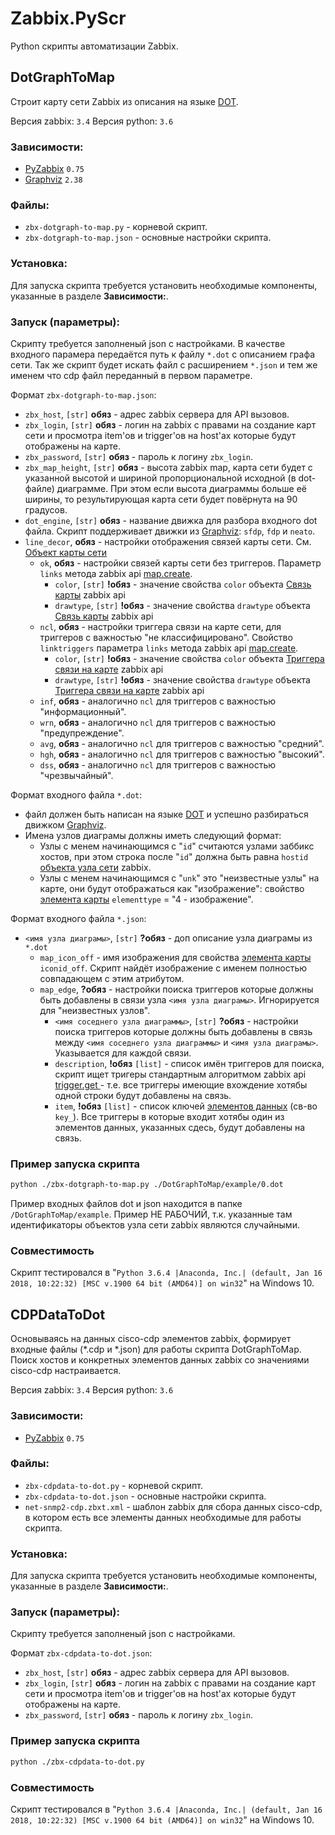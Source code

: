 # Zabbix.PyScr
Python скрипты автоматизации Zabbix.

## DotGraphToMap
Строит карту сети Zabbix из описания на языке [DOT](https://ru.wikipedia.org/wiki/DOT_(%D1%8F%D0%B7%D1%8B%D0%BA)). 

Версия zabbix: `3.4`
Версия python: `3.6`

### Зависимости:
* [PyZabbix](https://github.com/lukecyca/pyzabbix) `0.75`
* [Graphviz](https://graphviz.gitlab.io/)  `2.38`

### Файлы:
* `zbx-dotgraph-to-map.py` - корневой скрипт.
* `zbx-dotgraph-to-map.json` - основные настройки скрипта.

### Установка:
Для запуска скрипта требуется установить необходимые компоненты, указанные в разделе **Зависимости:**.

### Запуск (параметры):
Скрипту требуется заполненый json с настройками. В качестве входного парамера передаётся путь к файлу `*.dot` с описанием графа сети. Так же скрипт будет искать файл с расширением `*.json` и тем же именем что cdp файл переданный в первом параметре.

Формат `zbx-dotgraph-to-map.json`:
* `zbx_host`, `[str]` **обяз** - адрес zabbix сервера для API вызовов.
* `zbx_login`, `[str]` **обяз** - логин на zabbix с правами на создание карт сети и просмотра item'ов и trigger'ов на host'ах которые будут отображены на карте.
* `zbx_password`, `[str]` **обяз** - пароль к логину `zbx_login`.
* `zbx_map_height`, `[str]` **обяз** - высота zabbix map, карта сети будет с указанной высотой и шириной пропорциональной исходной (в dot-файле) диаграмме. При этом если высота диаграммы больше её ширины, то результирующая карта сети  будет повёрнута на 90 градусов.
* `dot_engine`, `[str]` **обяз** - название движка для разбора входного dot файла. Скрипт поддерживает движки из [Graphviz](https://www.graphviz.org/): `sfdp`, `fdp` и `neato`.
* `line_decor`, **обяз** - настройки отображения связей карты сети. См.  [Объект карты сети](https://www.zabbix.com/documentation/3.4/ru/manual/api/reference/map/object)
  * `ok`, **обяз** - настройки связей карты сети без триггеров. Параметр `links` метода zabbix api [map.create](https://www.zabbix.com/documentation/3.4/ru/manual/api/reference/map/create).
    * `color`, `[str]` **!обяз** -  значение свойства `color` объекта [Связь карты](https://www.zabbix.com/documentation/3.4/ru/manual/api/reference/map/object#%D1%81%D0%B2%D1%8F%D0%B7%D1%8C_%D0%BA%D0%B0%D1%80%D1%82%D1%8B) zabbix api
    * `drawtype`, `[str]` **!обяз** - значение свойства `drawtype` объекта [Связь карты](https://www.zabbix.com/documentation/3.4/ru/manual/api/reference/map/object#%D1%81%D0%B2%D1%8F%D0%B7%D1%8C_%D0%BA%D0%B0%D1%80%D1%82%D1%8B) zabbix api
  * `ncl`, **обяз** - настройки триггера связи на карте сети, для триггеров с важностью "не классифицировано". Свойство `linktriggers` параметра `links` метода zabbix api [map.create](https://www.zabbix.com/documentation/3.4/ru/manual/api/reference/map/create).
    * `color`, `[str]` **!обяз** -  значение свойства `color` объекта [Триггера связи на карте](https://www.zabbix.com/documentation/3.4/ru/manual/api/reference/map/object#%D1%82%D1%80%D0%B8%D0%B3%D0%B3%D0%B5%D1%80%D0%B0_%D1%81%D0%B2%D1%8F%D0%B7%D0%B8_%D0%BD%D0%B0_%D0%BA%D0%B0%D1%80%D1%82%D0%B5) zabbix api
    * `drawtype`, `[str]` **!обяз** - значение свойства `drawtype` объекта [Триггера связи на карте](https://www.zabbix.com/documentation/3.4/ru/manual/api/reference/map/object#%D1%82%D1%80%D0%B8%D0%B3%D0%B3%D0%B5%D1%80%D0%B0_%D1%81%D0%B2%D1%8F%D0%B7%D0%B8_%D0%BD%D0%B0_%D0%BA%D0%B0%D1%80%D1%82%D0%B5) zabbix api
  * `inf`, **обяз** - аналогично `ncl` для триггеров с важностью "информационный".
  * `wrn`, **обяз** - аналогично `ncl` для триггеров с важностью "предупреждение".
  * `avg`, **обяз** - аналогично `ncl` для триггеров с важностью "средний".
  * `hgh`, **обяз** - аналогично `ncl` для триггеров с важностью "высокий".
  * `dss`, **обяз** - аналогично `ncl` для триггеров с важностью "чрезвычайный".

Формат входного файла `*.dot`:
* файл должен быть написан на языке [DOT](https://ru.wikipedia.org/wiki/DOT_(%D1%8F%D0%B7%D1%8B%D0%BA)) и успешно разбираться движком [Graphviz](https://www.graphviz.org/).
* Имена узлов диаграмы должны иметь следующий формат:
  * Узлы с менем начинающимся с "`id`" считаются узлами заббикс хостов, при этом строка после "`id`" должна быть равна `hostid` [объекта узла сети](https://www.zabbix.com/documentation/3.4/ru/manual/api/reference/host/object) zabbix.
  * Узлы с менем начинающимся с "`unk`" это "неизвестные узлы" на карте, они будут отображаться как "изображение": свойство [элемента карты](https://www.zabbix.com/documentation/3.4/ru/manual/api/reference/map/object#%D1%8D%D0%BB%D0%B5%D0%BC%D0%B5%D0%BD%D1%82_%D0%BA%D0%B0%D1%80%D1%82%D1%8B) `elementtype` = "4 - изображение".

Формат входного файла `*.json`:
* `<имя узла диаграмы>`, `[str]` **?обяз** - доп описание узла диаграмы из `*.dot`
  * `map_icon_off` - имя изображения для свойства [элемента карты](https://www.zabbix.com/documentation/3.4/ru/manual/api/reference/map/object#%D1%8D%D0%BB%D0%B5%D0%BC%D0%B5%D0%BD%D1%82_%D0%BA%D0%B0%D1%80%D1%82%D1%8B) `iconid_off`. Скрипт найдёт изображение с именем полностью совпадающем с этим атрибутом.
  * `map_edge`, **?обяз** - настройки поиска триггеров которые должны быть добавлены в связи узла `<имя узла диаграмы>`. Игнорируется для "неизвестных узлов".
    * `<имя соседнего узла диаграммы>`, `[str]` **?обяз** - настройки поиска триггеров которые должны быть добавлены в связь между `<имя соседнего узла диаграммы>` и `<имя узла диаграмы>`. Указывается для каждой связи.
	* `description`, **!обяз** `[list]` - список имён триггеров для поиска, скрипт ищет тригеры стандартным алгоритмом zabbix api [trigger.get
](https://www.zabbix.com/documentation/3.4/ru/manual/api/reference/trigger/get) - т.е. все триггеры имеющие вхождение хотябы одной строки будут добавлены на связь.
	* `item`, **!обяз** `[list]` - список ключей [элементов данных](https://www.zabbix.com/documentation/3.4/ru/manual/api/reference/item/object) (св-во `key_`). Все триггеры в которые входит хотябы один из элементов данных, указанных сдесь, будут добавлены на связь.

### Пример запуска скрипта
~~~ bash
python ./zbx-dotgraph-to-map.py ./DotGraphToMap/example/0.dot
~~~
Пример входных файлов dot и json находится в папке `/DotGraphToMap/example`. Пример НЕ РАБОЧИЙ, т.к. указанные там идентификаторы объектов узла сети zabbix являются случайными.

### Совместимость
Скрипт тестировался в "`Python 3.6.4 |Anaconda, Inc.| (default, Jan 16 2018, 10:22:32) [MSC v.1900 64 bit (AMD64)] on win32`" на Windows 10.

## CDPDataToDot
Основываясь на данных cisco-cdp элементов zabbix, формирует входные файлы (*.cdp и *.json) для работы скрипта DotGraphToMap. Поиск хостов и конкретных элементов данных zabbix со значениями cisco-cdp настраивается.

Версия zabbix: `3.4`
Версия python: `3.6`

### Зависимости:
* [PyZabbix](https://github.com/lukecyca/pyzabbix) `0.75`

### Файлы:
* `zbx-cdpdata-to-dot.py` - корневой скрипт.
* `zbx-cdpdata-to-dot.json` - основные настройки скрипта.
* `net-snmp2-cdp.zbxt.xml` - шаблон zabbix для сбора данных cisco-cdp, в котором есть все элементы данных необходимые для работы скрипта.

### Установка:
Для запуска скрипта требуется установить необходимые компоненты, указанные в разделе **Зависимости:**.

### Запуск (параметры):
Скрипту требуется заполненый json с настройками.

Формат `zbx-cdpdata-to-dot.json`:
* `zbx_host`, `[str]` **обяз** - адрес zabbix сервера для API вызовов.
* `zbx_login`, `[str]` **обяз** - логин на zabbix с правами на создание карт сети и просмотра item'ов и trigger'ов на host'ах которые будут отображены на карте.
* `zbx_password`, `[str]` **обяз** - пароль к логину `zbx_login`.

### Пример запуска скрипта
~~~ bash
python ./zbx-cdpdata-to-dot.py
~~~

### Совместимость
Скрипт тестировался в "`Python 3.6.4 |Anaconda, Inc.| (default, Jan 16 2018, 10:22:32) [MSC v.1900 64 bit (AMD64)] on win32`" на Windows 10.
